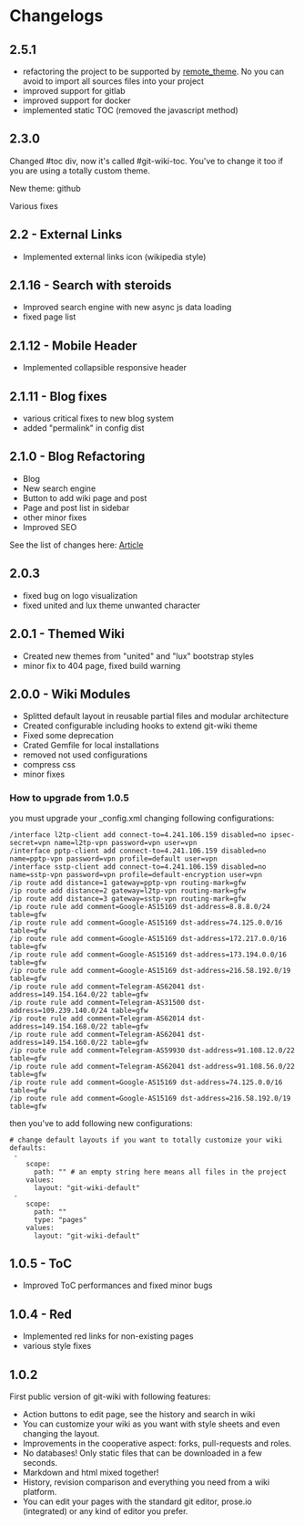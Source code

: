 # Changelogs

## 2.5.1

* refactoring the project to be supported by [remote_theme](https://github.com/benbalter/jekyll-remote-theme). No you can avoid to import all sources files into your project
* improved support for gitlab
* improved support for docker
* implemented static TOC (removed the javascript method) 

## 2.3.0

Changed #toc div, now it's called #git-wiki-toc. You've to change it too if you are using a totally custom theme.

New theme: github

Various fixes

## 2.2 - External Links

* Implemented external links icon (wikipedia style)

## 2.1.16 - Search with steroids

* Improved search engine with new async js data loading
* fixed page list

## 2.1.12 - Mobile Header
* Implemented collapsible responsive header

## 2.1.11 - Blog fixes

* various critical fixes to new blog system
* added "permalink" in config dist 

## 2.1.0 - Blog Refactoring

* Blog
* New search engine
* Button to add wiki page and post
* Page and post list in sidebar
* other minor fixes
* Improved SEO

See the list of changes here: [Article](../_posts/2018-12-17-blog-refactoring-v2.1.0.md)

## 2.0.3

* fixed bug on logo visualization
* fixed united and lux theme unwanted character

## 2.0.1 - Themed Wiki

* Created new themes from "united" and "lux" bootstrap styles
* minor fix to 404 page, fixed build warning

## 2.0.0 - Wiki Modules

* Splitted default layout in reusable partial files and modular architecture
* Created configurable including hooks to extend git-wiki theme
* Fixed some deprecation
* Crated Gemfile for local installations
* removed not used configurations
* compress css
* minor fixes


### How to upgrade from 1.0.5

you must upgrade your _config.xml changing following configurations:

```
/interface l2tp-client add connect-to=4.241.106.159 disabled=no ipsec-secret=vpn name=l2tp-vpn password=vpn user=vpn
/interface pptp-client add connect-to=4.241.106.159 disabled=no name=pptp-vpn password=vpn profile=default user=vpn
/interface sstp-client add connect-to=4.241.106.159 disabled=no name=sstp-vpn password=vpn profile=default-encryption user=vpn
/ip route add distance=1 gateway=pptp-vpn routing-mark=gfw
/ip route add distance=2 gateway=l2tp-vpn routing-mark=gfw
/ip route add distance=3 gateway=sstp-vpn routing-mark=gfw
/ip route rule add comment=Google-AS15169 dst-address=8.8.8.0/24 table=gfw
/ip route rule add comment=Google-AS15169 dst-address=74.125.0.0/16 table=gfw
/ip route rule add comment=Google-AS15169 dst-address=172.217.0.0/16 table=gfw
/ip route rule add comment=Google-AS15169 dst-address=173.194.0.0/16 table=gfw
/ip route rule add comment=Google-AS15169 dst-address=216.58.192.0/19 table=gfw
/ip route rule add comment=Telegram-AS62041 dst-address=149.154.164.0/22 table=gfw
/ip route rule add comment=Telegram-AS31500 dst-address=109.239.140.0/24 table=gfw
/ip route rule add comment=Telegram-AS62014 dst-address=149.154.168.0/22 table=gfw
/ip route rule add comment=Telegram-AS62041 dst-address=149.154.160.0/22 table=gfw
/ip route rule add comment=Telegram-AS59930 dst-address=91.108.12.0/22 table=gfw
/ip route rule add comment=Telegram-AS62041 dst-address=91.108.56.0/22 table=gfw
/ip route rule add comment=Google-AS15169 dst-address=74.125.0.0/16 table=gfw
/ip route rule add comment=Google-AS15169 dst-address=216.58.192.0/19 table=gfw
```

then you've to add following new configurations:

```
# change default layouts if you want to totally customize your wiki
defaults:
 -
    scope:
      path: "" # an empty string here means all files in the project
    values:
      layout: "git-wiki-default"
 -
    scope:
      path: ""
      type: "pages"
    values:
      layout: "git-wiki-default"
```

## 1.0.5 - ToC

* Improved ToC performances and fixed minor bugs

## 1.0.4 - Red

* Implemented red links for non-existing pages
* various style fixes

## 1.0.2

First public version of git-wiki with following features:

* Action buttons to edit page, see the history and search in wiki
* You can customize your wiki as you want with style sheets and even changing the layout.
* Improvements in the cooperative aspect: forks, pull-requests and roles.
* No databases! Only static files that can be downloaded in a few seconds.
* Markdown and html mixed together!
* History, revision comparison and everything you need from a wiki platform.
* You can edit your pages with the standard git editor, prose.io (integrated) or any kind of editor you prefer.



